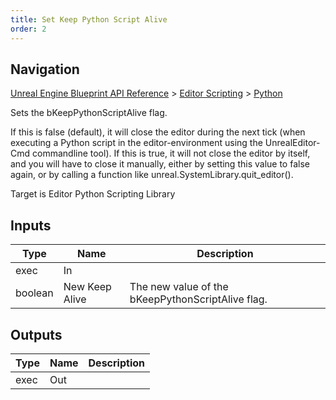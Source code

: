 ```yaml
---
title: Set Keep Python Script Alive
order: 2
---
```

## Navigation

[Unreal Engine Blueprint API Reference](https://dev.epicgames.com/documentation/en-us/unreal-engine/BlueprintAPI) > [Editor Scripting](https://dev.epicgames.com/documentation/en-us/unreal-engine/BlueprintAPI/EditorScripting) > [Python](https://dev.epicgames.com/documentation/en-us/unreal-engine/BlueprintAPI/EditorScripting/Python)

Sets the bKeepPythonScriptAlive flag.

If this is false (default), it will close the editor during the next tick (when executing a Python script in the editor-environment using the UnrealEditor-Cmd commandline tool).
If this is true, it will not close the editor by itself, and you will have to close it manually, either by setting this value to false again, or by calling a function like unreal.SystemLibrary.quit_editor().

Target is Editor Python Scripting Library

## Inputs

| Type | Name | Description |
| --- | --- | --- |
| exec | In |  |
| boolean | New Keep Alive | The new value of the bKeepPythonScriptAlive flag. |

## Outputs

| Type | Name | Description |
| --- | --- | --- |
| exec | Out |  |
